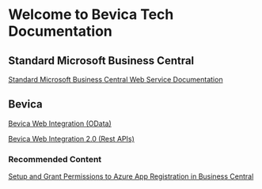 # Welcome to Bevica Tech Documentation 

## Standard Microsoft Business Central 

[Standard Microsoft Business Central Web Service Documentation](BC/BC-Standard.md)
## Bevica

[Bevica Web Integration (OData)](APIs/BevicaWeb-OData.md)

[Bevica Web Integration 2.0 (Rest APIs)](APIs/Bevica-2_0.md)

### Recommended Content

[Setup and Grant Permissions to Azure App Registration in Business Central](Misc/AzureADAppRegistration.md)
